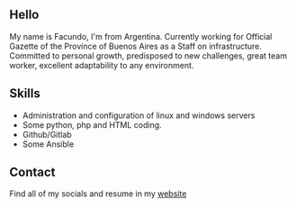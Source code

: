 ## Hello 

My name is Facundo, I'm from Argentina. Currently working for Official Gazette of the Province of Buenos Aires as a Staff on infrastructure.
Committed to personal growth, predisposed to new challenges, great team worker, excellent adaptability to any environment.


## Skills
* Administration and configuration of linux and windows servers
* Some python, php and HTML coding.
* Github/Gitlab
* Some Ansible


## Contact

Find all of my socials and resume in my [website](https://linktr.ee/facundomedero)
